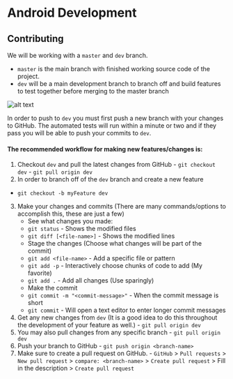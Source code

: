 # Android Development

## Contributing

We will be working with a `master` and `dev` branch.

*   `master` is the main branch with finished working source code of the project. 
*   `dev` will be a main development branch to branch off and build features to test together before merging to the master branch 

![alt text](https://nvie.com/img/main-branches@2x.png)

In order to push to `dev` you must first push a new branch with your changes to GitHub. The automated tests will run within a minute or two and if they pass you will be able to push your commits to `dev`.

#### The recommended workflow for making new features/changes is:
  1. Checkout `dev` and pull the latest changes from GitHub
    - `git checkout dev`
    - `git pull origin dev`
  2. In order to branch off of the `dev` branch and create a new feature
   - `git checkout -b myFeature dev`
  3. Make your changes and commits (There are many commands/options to accomplish this, these are just a few)
     - See what changes you made:
      - `git status`  - Shows the modified files
      - `git diff [<file-name>]` - Shows the modified lines
     - Stage the changes (Choose what changes will be part of the commit)
      - `git add <file-name>` - Add a specific file or pattern
      - `git add -p` - Interactively choose chunks of code to add (My favorite)
      - `git add .` - Add all changes (Use sparingly)
     - Make the commit
      - `git commit -m "<commit-message>"` - When the commit message is short
      - `git commit` - Will open a text editor to enter longer commit messages
  4. Get any new changes from `dev` (It is a good idea to do this throughout the development of your feature as well.)
    - `git pull origin dev`
  5. You may also pull changes from any specific branch
    - `git pull origin dev`
  6. Push your branch to GitHub
    - `git push origin <branch-name>`
  7. Make sure to create a pull request on GitHub.
    - `GitHub` > `Pull requests` >  `New pull request` > `compare: <branch-name>` > `Create pull request` > Fill in the description > `Create pull request`
    
